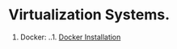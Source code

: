 # Virtualization Systems.

1. Docker:
..1. [Docker Installation](https://github.com/sanesan/docker4linux/blob/master/Docker.md)





